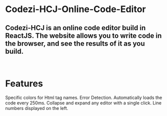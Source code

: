 # Codezi-HCJ-Online-Code-Editor

## Codezi-HCJ is an online code editor build in ReactJS. The website allows you to write code in the browser, and see the results of it as you build. 

<br>

# Features 
Specific colors for Html tag names.
Error Detection.
Automatically loads the code every 250ms.
Collapse and expand any editor with a single click.
Line numbers displayed on the left.

